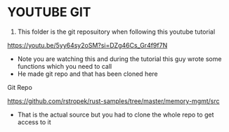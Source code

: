# YOUTUBE GIT 

1. This folder is the git reposuitory when following this youtube tutorial 

https://youtu.be/5yy64sy2oSM?si=DZg46Cs_Gr4f9f7N

- Note you are watching this and during the tutorial this guy wrote some functions which you need to call
- He made git repo and that has been cloned here 

Git Repo 

https://github.com/rstropek/rust-samples/tree/master/memory-mgmt/src 
- That is the actual source but you had to clone the whole repo to get access to it
